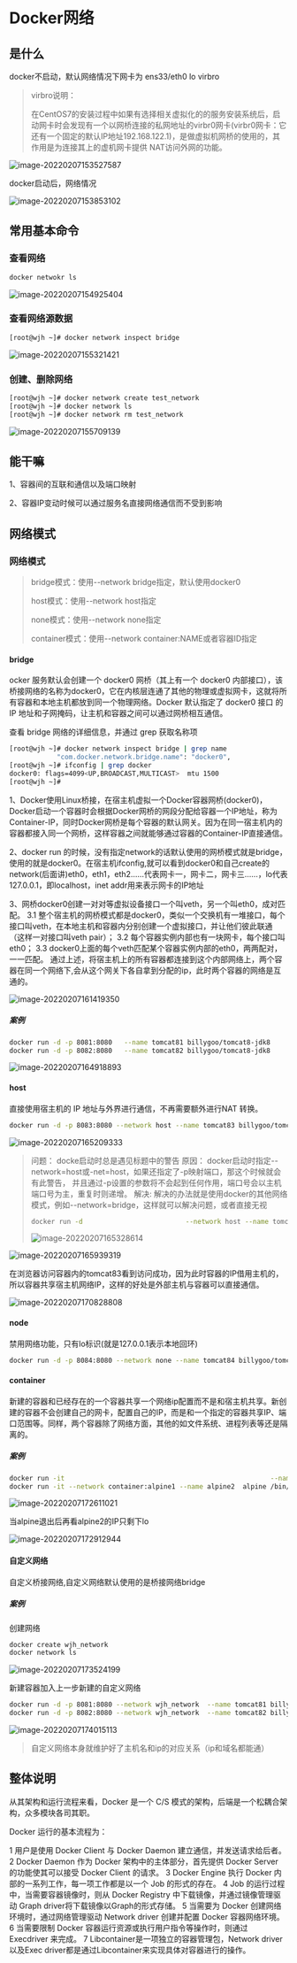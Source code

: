 # Docker网络

## 是什么

docker不启动，默认网络情况下网卡为 ens33/eth0 lo virbro

> virbro说明：
>
> 在CentOS7的安装过程中如果有选择相关虚拟化的的服务安装系统后，启动网卡时会发现有一个以网桥连接的私网地址的virbr0网卡(virbr0网卡：它还有一个固定的默认IP地址192.168.122.1)，是做虚拟机网桥的使用的，其作用是为连接其上的虚机网卡提供 NAT访问外网的功能。

![image-20220207153527587](https://cdn.jsdelivr.net/gh/fhwlnetwork/blos_imgs/img/202202071537091.png)

docker启动后，网络情况

![image-20220207153853102](C:\Users\Administrator\AppData\Roaming\Typora\typora-user-images\image-20220207153853102.png)

## 常用基本命令

### 查看网络

```sh
docker netwokr ls
```

![image-20220207154925404](https://cdn.jsdelivr.net/gh/fhwlnetwork/blos_imgs/img/202202071549526.png)

### 查看网络源数据

```sh
[root@wjh ~]# docker network inspect bridge
```

![image-20220207155321421](https://cdn.jsdelivr.net/gh/fhwlnetwork/blos_imgs/img/202202071553493.png)

### 创建、删除网络

```sh
[root@wjh ~]# docker network create test_network
[root@wjh ~]# docker network ls
[root@wjh ~]# docker network rm test_network
```



![image-20220207155709139](https://cdn.jsdelivr.net/gh/fhwlnetwork/blos_imgs/img/202202071557208.png)

## 能干嘛

1、容器间的互联和通信以及端口映射

2、容器IP变动时候可以通过服务名直接网络通信而不受到影响

## 网络模式

### 网络模式

>bridge模式：使用--network  bridge指定，默认使用docker0
>
>host模式：使用--network host指定
>
>none模式：使用--network none指定
>
>container模式：使用--network container:NAME或者容器ID指定

#### bridge

ocker 服务默认会创建一个 docker0 网桥（其上有一个 docker0 内部接口），该桥接网络的名称为docker0，它在内核层连通了其他的物理或虚拟网卡，这就将所有容器和本地主机都放到同一个物理网络。Docker 默认指定了 docker0 接口 的 IP 地址和子网掩码，让主机和容器之间可以通过网桥相互通信。

查看 bridge 网络的详细信息，并通过 grep 获取名称项

```sh
[root@wjh ~]# docker network inspect bridge | grep name
            "com.docker.network.bridge.name": "docker0",
[root@wjh ~]# ifconfig | grep docker
docker0: flags=4099<UP,BROADCAST,MULTICAST>  mtu 1500
[root@wjh ~]# 

```

1、Docker使用Linux桥接，在宿主机虚拟一个Docker容器网桥(docker0)，Docker启动一个容器时会根据Docker网桥的网段分配给容器一个IP地址，称为Container-IP，同时Docker网桥是每个容器的默认网关。因为在同一宿主机内的容器都接入同一个网桥，这样容器之间就能够通过容器的Container-IP直接通信。

2、docker run 的时候，没有指定network的话默认使用的网桥模式就是bridge，使用的就是docker0。在宿主机ifconfig,就可以看到docker0和自己create的network(后面讲)eth0，eth1，eth2……代表网卡一，网卡二，网卡三……，lo代表127.0.0.1，即localhost，inet addr用来表示网卡的IP地址

3、网桥docker0创建一对对等虚拟设备接口一个叫veth，另一个叫eth0，成对匹配。
   3.1 整个宿主机的网桥模式都是docker0，类似一个交换机有一堆接口，每个接口叫veth，在本地主机和容器内分别创建一个虚拟接口，并让他们彼此联通（这样一对接口叫veth pair）；
   3.2 每个容器实例内部也有一块网卡，每个接口叫eth0；
   3.3 docker0上面的每个veth匹配某个容器实例内部的eth0，两两配对，一一匹配。
 通过上述，将宿主机上的所有容器都连接到这个内部网络上，两个容器在同一个网络下,会从这个网关下各自拿到分配的ip，此时两个容器的网络是互通的。

![image-20220207161419350](https://cdn.jsdelivr.net/gh/fhwlnetwork/blos_imgs/img/202202071614441.png)

##### 案例

```sh
docker run -d -p 8081:8080   --name tomcat81 billygoo/tomcat8-jdk8
docker run -d -p 8082:8080   --name tomcat82 billygoo/tomcat8-jdk8
```

![image-20220207164918893](https://cdn.jsdelivr.net/gh/fhwlnetwork/blos_imgs/img/202202071649029.png)

#### host

直接使用宿主机的 IP 地址与外界进行通信，不再需要额外进行NAT 转换。

```sh
docker run -d -p 8083:8080 --network host --name tomcat83 billygoo/tomcat8-jdk8
```

![image-20220207165209333](https://cdn.jsdelivr.net/gh/fhwlnetwork/blos_imgs/img/202202071652000.png)

>问题：
>     docke启动时总是遇见标题中的警告
>原因：
>    docker启动时指定--network=host或-net=host，如果还指定了-p映射端口，那这个时候就会有此警告，
>并且通过-p设置的参数将不会起到任何作用，端口号会以主机端口号为主，重复时则递增。
>解决:
>    解决的办法就是使用docker的其他网络模式，例如--network=bridge，这样就可以解决问题，或者直接无视
>
>```sh
>docker run -d                          --network host --name tomcat84 billygoo/tomcat8-jdk8
>```
>
>![image-20220207165328614](https://cdn.jsdelivr.net/gh/fhwlnetwork/blos_imgs/img/202202071653674.png)

![image-20220207165939319](https://cdn.jsdelivr.net/gh/fhwlnetwork/blos_imgs/img/202202071659401.png)

在浏览器访问容器内的tomcat83看到访问成功，因为此时容器的IP借用主机的，所以容器共享宿主机网络IP，这样的好处是外部主机与容器可以直接通信。

![image-20220207170828808](https://cdn.jsdelivr.net/gh/fhwlnetwork/blos_imgs/img/202202071708931.png)

#### node

禁用网络功能，只有lo标识(就是127.0.0.1表示本地回环)

```sh
docker run -d -p 8084:8080 --network none --name tomcat84 billygoo/tomcat8-jdk8
```

#### container

新建的容器和已经存在的一个容器共享一个网络ip配置而不是和宿主机共享。新创建的容器不会创建自己的网卡，配置自己的IP，而是和一个指定的容器共享IP、端口范围等。同样，两个容器除了网络方面，其他的如文件系统、进程列表等还是隔离的。



##### 案例

```sh
docker run -it                                                    --name alpine1  alpine /bin/sh
docker run -it --network container:alpine1 --name alpine2  alpine /bin/sh
```

![image-20220207172611021](https://cdn.jsdelivr.net/gh/fhwlnetwork/blos_imgs/img/202202071726120.png)

当alpine退出后再看alpine2的IP只剩下lo

![image-20220207172912944](https://cdn.jsdelivr.net/gh/fhwlnetwork/blos_imgs/img/202202071729060.png)

#### 自定义网络

自定义桥接网络,自定义网络默认使用的是桥接网络bridge

##### 案例

创建网络

```sh
docker create wjh_network
docker network ls
```

![image-20220207173524199](https://cdn.jsdelivr.net/gh/fhwlnetwork/blos_imgs/img/202202071735264.png)

新建容器加入上一步新建的自定义网络

```sh
docker run -d -p 8081:8080 --network wjh_network  --name tomcat81 billygoo/tomcat8-jdk8
docker run -d -p 8082:8080 --network wjh_network  --name tomcat82 billygoo/tomcat8-jdk8

```

![image-20220207174015113](https://cdn.jsdelivr.net/gh/fhwlnetwork/blos_imgs/img/202202071740216.png)

>自定义网络本身就维护好了主机名和ip的对应关系（ip和域名都能通）

## 整体说明

从其架构和运行流程来看，Docker 是一个 C/S 模式的架构，后端是一个松耦合架构，众多模块各司其职。 

Docker 运行的基本流程为：

1 用户是使用 Docker Client 与 Docker Daemon 建立通信，并发送请求给后者。
2 Docker Daemon 作为 Docker 架构中的主体部分，首先提供 Docker Server 的功能使其可以接受 Docker Client 的请求。
3 Docker Engine 执行 Docker 内部的一系列工作，每一项工作都是以一个 Job 的形式的存在。
4 Job 的运行过程中，当需要容器镜像时，则从 Docker Registry 中下载镜像，并通过镜像管理驱动 Graph driver将下载镜像以Graph的形式存储。
5 当需要为 Docker 创建网络环境时，通过网络管理驱动 Network driver 创建并配置 Docker 容器网络环境。
6 当需要限制 Docker 容器运行资源或执行用户指令等操作时，则通过 Execdriver 来完成。
7 Libcontainer是一项独立的容器管理包，Network driver以及Exec driver都是通过Libcontainer来实现具体对容器进行的操作。